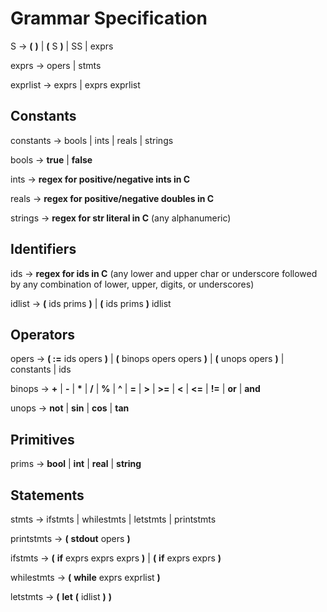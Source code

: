 Grammar Specification
=====================
S -> __(__ __)__ | __(__ S __)__ | SS | exprs

exprs -> opers | stmts

exprlist -> exprs | exprs exprlist

Constants
---------
constants -> bools | ints | reals | strings

bools -> __true__ | __false__

ints -> __regex for positive/negative ints in C__

reals -> __regex for positive/negative doubles in C__

strings -> __regex for str literal in C__ (any alphanumeric)

Identifiers
-----------
ids -> __regex for ids in C__ (any lower and upper char or underscore followed by any combination of lower, upper, digits, or underscores)

idlist -> __(__ ids prims __)__ | __(__ ids prims __)__ idlist

Operators
---------
opers -> __( :=__ ids opers __)__ | __(__ binops opers opers __)__ | __(__ unops opers __)__ | constants | ids

binops -> __+__ | __-__ | __*__ | __/__ | __%__ | __^__ | __=__ | __>__ | __>=__ | __<__ | __<=__ | __!=__ | __or__ | __and__

unops -> __not__ | __sin__ | __cos__ | __tan__

Primitives
----------
prims -> __bool__ | __int__ | __real__ | __string__

Statements
----------
stmts -> ifstmts | whilestmts | letstmts | printstmts

printstmts -> __(__ __stdout__ opers __)__

ifstmts -> __(__ __if__ exprs exprs exprs __)__ | __(__ __if__ exprs exprs __)__

whilestmts -> __(__ __while__ exprs exprlist __)__

letstmts -> __(__ __let__ __(__ idlist __)__ __)__
